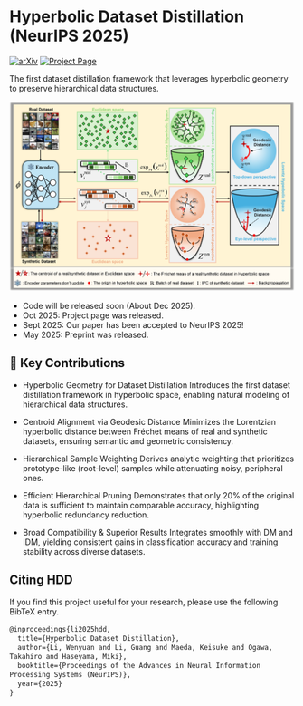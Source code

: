 # Hyperbolic Dataset Distillation (NeurIPS 2025)
[![arXiv](https://img.shields.io/badge/arXiv-2505.24623-b31b1b.svg)](https://arxiv.org/abs/2505.24623)
[![Project Page](https://img.shields.io/badge/Project-Page-blue.svg)](https://guang000.github.io/HDD-Webpage/)

The first dataset distillation framework that leverages hyperbolic geometry to preserve hierarchical data structures.

<p align="center">
  <img src="figure/overview.jpg" alt="Overview of HDD" width="600">
</p>

- Code will be released soon (About Dec 2025).
- Oct 2025: Project page was released.
- Sept 2025: Our paper has been accepted to NeurIPS 2025!
- May 2025: Preprint was released.

## 🎯 Key Contributions

- Hyperbolic Geometry for Dataset Distillation
Introduces the first dataset distillation framework in hyperbolic space, enabling natural modeling of hierarchical data structures.

- Centroid Alignment via Geodesic Distance
Minimizes the Lorentzian hyperbolic distance between Fréchet means of real and synthetic datasets, ensuring semantic and geometric consistency.

- Hierarchical Sample Weighting
Derives analytic weighting that prioritizes prototype-like (root-level) samples while attenuating noisy, peripheral ones.

- Efficient Hierarchical Pruning
Demonstrates that only 20% of the original data is sufficient to maintain comparable accuracy, highlighting hyperbolic redundancy reduction.

- Broad Compatibility & Superior Results
Integrates smoothly with DM and IDM, yielding consistent gains in classification accuracy and training stability across diverse datasets.

## Citing HDD
If you find this project useful for your research, please use the following BibTeX entry.
```
@inproceedings{li2025hdd,
  title={Hyperbolic Dataset Distillation},
  author={Li, Wenyuan and Li, Guang and Maeda, Keisuke and Ogawa, Takahiro and Haseyama, Miki},
  booktitle={Proceedings of the Advances in Neural Information Processing Systems (NeurIPS)},
  year={2025}
}
```
